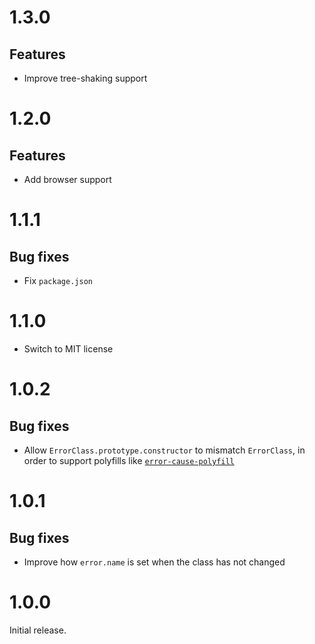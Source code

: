 # 1.3.0

## Features

- Improve tree-shaking support

# 1.2.0

## Features

- Add browser support

# 1.1.1

## Bug fixes

- Fix `package.json`

# 1.1.0

- Switch to MIT license

# 1.0.2

## Bug fixes

- Allow `ErrorClass.prototype.constructor` to mismatch `ErrorClass`, in order to
  support polyfills like
  [`error-cause-polyfill`](https://github.com/ehmicky/error-cause-polyfill)

# 1.0.1

## Bug fixes

- Improve how `error.name` is set when the class has not changed

# 1.0.0

Initial release.
